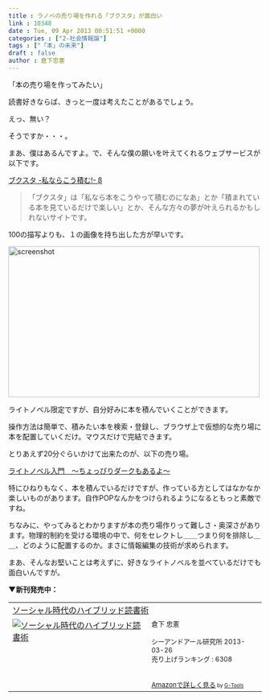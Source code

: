 ```yaml
---
title : ラノベの売り場を作れる「ブクスタ」が面白い
link : 10348
date : Tue, 09 Apr 2013 00:51:51 +0000
categories : ["2-社会情報論"]
tags : ["「本」の未来"]
draft : false
author : 倉下忠憲
---
```


「本の売り場を作ってみたい」

読書好きならば、きっと一度は考えたことがあるでしょう。

えっ、無い？

そうですか・・・。

まあ、僕はあるんですよ。で、そんな僕の願いを叶えてくれるウェブサービスが以下です。

<a href="http://bookstackers.jp/" target="_blank">ブクスタ -私ならこう積む!- β</a>

<blockquote>
「ブクスタ」は「私なら本をこうやって積むのになあ」とか「積まれている本を見ているだけで楽しい」とか、そんな方々の夢が叶えられるかもしれないサイトです。
</blockquote>

100の描写よりも、１の画像を持ち出した方が早いです。

<a href="https://rashita.net/blog/wp-content/uploads/2013/04/screenshot8.png"><img src="https://rashita.net/blog/wp-content/uploads/2013/04/screenshot8.png" alt="screenshot" width="500" height="300" class="alignnone size-full wp-image-10350" /></a>

ライトノベル限定ですが、自分好みに本を積んでいくことができます。

操作方法は簡単で、積みたい本を検索・登録し、ブラウザ上で仮想的な売り場に本を配置していくだけ。マウスだけで完結できます。

とりあえず20分ぐらいかけて出来たのが、以下の売り場。

<a href="http://bookstackers.jp/section/314" target="_blank">ライトノベル入門　〜ちょっぴりダークもあるよ〜</a>

特にひねりもなく、本を積んでいるだけですが、作っている方としてはなかなか楽しいものがあります。自作POPなんかをつけられるようになるともっと素敵ですね。

ちなみに、やってみるとわかりますが本の売り場作りって難しさ・奥深さがあります。物理的制約を受ける環境の中で、何をセレクトし＿＿つまり何を排除し＿＿、どのように配置するのか。まさに情報編集の技術が求められます。

まあ、そんなお堅いことは考えずに、好きなライトノベルを並べているだけでも面白いんですが。

<strong>▼新刊発売中：</strong>
<table  border="0" cellpadding="5"><tr><td colspan="2"><a href="http://www.amazon.co.jp/%E3%82%BD%E3%83%BC%E3%82%B7%E3%83%A3%E3%83%AB%E6%99%82%E4%BB%A3%E3%81%AE%E3%83%8F%E3%82%A4%E3%83%96%E3%83%AA%E3%83%83%E3%83%89%E8%AA%AD%E6%9B%B8%E8%A1%93-%E5%80%89%E4%B8%8B-%E5%BF%A0%E6%86%B2/dp/4863541244%3FSubscriptionId%3D15SMZCTB9V8NGR2TW082%26tag%3Drashita1000-22%26linkCode%3Dxm2%26camp%3D2025%26creative%3D165953%26creativeASIN%3D4863541244" target="_blank">ソーシャル時代のハイブリッド読書術</a><img src="http://www.assoc-amazon.jp/e/ir?t=rashita1000-22&l=ur2&o=9" width="1" height="1" style="border: none;" alt="" /></td></tr><tr><td valign="top"><a href="http://www.amazon.co.jp/%E3%82%BD%E3%83%BC%E3%82%B7%E3%83%A3%E3%83%AB%E6%99%82%E4%BB%A3%E3%81%AE%E3%83%8F%E3%82%A4%E3%83%96%E3%83%AA%E3%83%83%E3%83%89%E8%AA%AD%E6%9B%B8%E8%A1%93-%E5%80%89%E4%B8%8B-%E5%BF%A0%E6%86%B2/dp/4863541244%3FSubscriptionId%3D15SMZCTB9V8NGR2TW082%26tag%3Drashita1000-22%26linkCode%3Dxm2%26camp%3D2025%26creative%3D165953%26creativeASIN%3D4863541244" target="_blank"><img src="http://ecx.images-amazon.com/images/I/518XjWRBV5L._SL160_.jpg" border="0" alt="ソーシャル時代のハイブリッド読書術" /></a></td><td valign="top"><font size="-1">倉下 忠憲 <br /><br />シーアンドアール研究所  2013-03-26<br />売り上げランキング : 6308<br /><br /><br /><a href="http://www.amazon.co.jp/%E3%82%BD%E3%83%BC%E3%82%B7%E3%83%A3%E3%83%AB%E6%99%82%E4%BB%A3%E3%81%AE%E3%83%8F%E3%82%A4%E3%83%96%E3%83%AA%E3%83%83%E3%83%89%E8%AA%AD%E6%9B%B8%E8%A1%93-%E5%80%89%E4%B8%8B-%E5%BF%A0%E6%86%B2/dp/4863541244%3FSubscriptionId%3D15SMZCTB9V8NGR2TW082%26tag%3Drashita1000-22%26linkCode%3Dxm2%26camp%3D2025%26creative%3D165953%26creativeASIN%3D4863541244" target="_blank">Amazonで詳しく見る</a></font><font size="-2"> by <a href="http://www.goodpic.com/mt/aws/index.html" >G-Tools</a></font></td></tr></table>

